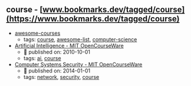 course - [www.bookmarks.dev/tagged/course](https://www.bookmarks.dev/tagged/course) 
---
* [awesome-courses](https://github.com/prakhar1989/awesome-courses)
    * tags: [course](../tags/course.md), [awesome-list](../tags/awesome-list.md), [computer-science](../tags/computer-science.md)
* [Artificial Intelligence - MIT OpenCourseWare](https://ocw.mit.edu/courses/electrical-engineering-and-computer-science/6-034-artificial-intelligence-fall-2010/)
    * :calendar: published on: 2010-10-01
    * tags: [ai](../tags/ai.md), [course](../tags/course.md)
* [Computer Systems Security - MIT OpenCourseWare](https://ocw.mit.edu/courses/electrical-engineering-and-computer-science/6-858-computer-systems-security-fall-2014/)
    * :calendar: published on: 2014-01-01
    * tags: [network](../tags/network.md), [security](../tags/security.md), [course](../tags/course.md)
